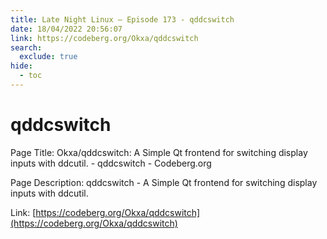 ```yaml
---
title: Late Night Linux – Episode 173 - qddcswitch
date: 18/04/2022 20:56:07
link: https://codeberg.org/Okxa/qddcswitch
search:
  exclude: true
hide:
  - toc
---
```


# qddcswitch

Page Title: Okxa/qddcswitch: A Simple Qt frontend for switching display inputs with ddcutil. - qddcswitch - Codeberg.org

Page Description: qddcswitch - A Simple Qt frontend for switching display inputs with ddcutil. 

Link: [https://codeberg.org/Okxa/qddcswitch](https://codeberg.org/Okxa/qddcswitch)